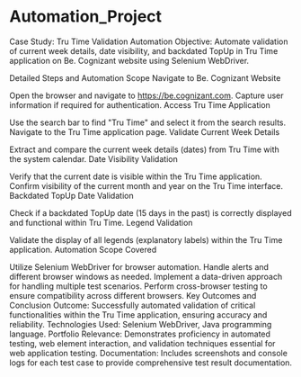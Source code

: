 # Automation_Project
Case Study: Tru Time Validation Automation
Objective: Automate validation of current week details, date visibility, and backdated TopUp in Tru Time application on Be. Cognizant website using Selenium WebDriver.

Detailed Steps and Automation Scope
Navigate to Be. Cognizant Website

Open the browser and navigate to https://be.cognizant.com.
Capture user information if required for authentication.
Access Tru Time Application

Use the search bar to find "Tru Time" and select it from the search results.
Navigate to the Tru Time application page.
Validate Current Week Details

Extract and compare the current week details (dates) from Tru Time with the system calendar.
Date Visibility Validation

Verify that the current date is visible within the Tru Time application.
Confirm visibility of the current month and year on the Tru Time interface.
Backdated TopUp Date Validation

Check if a backdated TopUp date (15 days in the past) is correctly displayed and functional within Tru Time.
Legend Validation

Validate the display of all legends (explanatory labels) within the Tru Time application.
Automation Scope Covered

Utilize Selenium WebDriver for browser automation.
Handle alerts and different browser windows as needed.
Implement a data-driven approach for handling multiple test scenarios.
Perform cross-browser testing to ensure compatibility across different browsers.
Key Outcomes and Conclusion
Outcome: Successfully automated validation of critical functionalities within the Tru Time application, ensuring accuracy and reliability.
Technologies Used: Selenium WebDriver, Java programming language.
Portfolio Relevance: Demonstrates proficiency in automated testing, web element interaction, and validation techniques essential for web application testing.
Documentation: Includes screenshots and console logs for each test case to provide comprehensive test result documentation.
